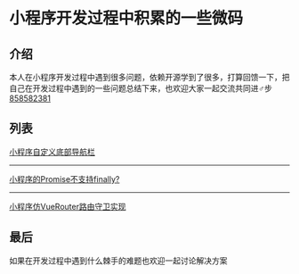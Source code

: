 # 小程序开发过程中积累的一些微码

## 介绍

本人在小程序开发过程中遇到很多问题，依赖开源学到了很多，打算回馈一下，把自己在开发过程中遇到的一些问题总结下来，也欢迎大家一起交流共同进♂步[858582381](http://wpa.qq.com/msgrd?v=3&uin=858582381)

## 列表

[小程序自定义底部导航栏](./custom-tabbar)

***

[小程序的Promise不支持finally?](./promise-polyfill)

*** 

[小程序仿VueRouter路由守卫实现]()

## 最后

如果在开发过程中遇到什么棘手的难题也欢迎一起讨论解决方案